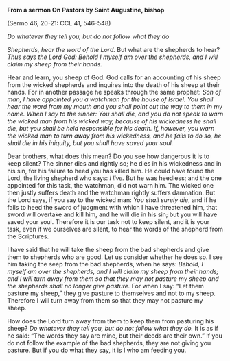 

**From a sermon On Pastors by Saint Augustine, bishop**

(Sermo 46, 20-21: CCL 41, 546-548)

_Do whatever they tell you, but do not follow what they do_

_Shepherds, hear the word of the Lord._ But what are the shepherds to hear? _Thus says the Lord God: Behold I myself am over the shepherds, and I will claim my sheep from their hands._

Hear and learn, you sheep of God. God calls for an accounting of his sheep from the wicked shepherds and inquires into the death of his sheep at their hands. For in another passage he speaks through the same prophet: _Son of man, I have appointed you a watchman for the house of Israel. You shall hear the word from my mouth and you shall point out the way to them in my name. When I say to the sinner: You shall die, and you do not speak to warn the wicked man from his wicked way, because of his wickedness he shall die, but you shall be held responsible for his death. If, however, you warn the wicked man to turn away from his wickedness, and he fails to do so, he shall die in his iniquity, but you shall have saved your soul._

Dear brothers, what does this mean? Do you see how dangerous it is to keep silent? The sinner dies and rightly so; he dies in his wickedness and in his sin, for his failure to heed you has killed him. He could have found the Lord, the living shepherd who says: _I live._ But he was heedless; and the one appointed for this task, the watchman, did not warn him. The wicked one then justly suffers death and the watchman rightly suffers damnation. But the Lord says, if you say to the wicked man: _You shall surely die_, and if he fails to heed the sword of judgment with which I have threatened him, that sword will overtake and kill him, and he will die in his sin; but you will have saved your soul. Therefore it is our task not to keep silent, and it is your task, even if we ourselves are silent, to hear the words of the shepherd from the Scriptures.

I have said that he will take the sheep from the bad shepherds and give them to shepherds who are good. Let us consider whether he does so. I see him taking the seep from the bad shepherds, when he says: _Behold, I myself am over the shepherds, and I will claim my sheep from their hands; and I will turn away from them so that they may not pasture my sheep and the shepherds shall no longer give pasture._ For when I say: “Let them pasture my sheep,” they give pasture to themselves and not to my sheep. Therefore I will turn away from them so that they may not pasture my sheep.

How does the Lord turn away from them to keep them from pasturing his sheep? _Do whatever they tell you, but do not follow what they do._ It is as if he said: “The words they say are mine, but their deeds are their own.” If you do not follow the example of the bad shepherds, they are not giving you pasture. But if you do what they say, it is I who am feeding you.

